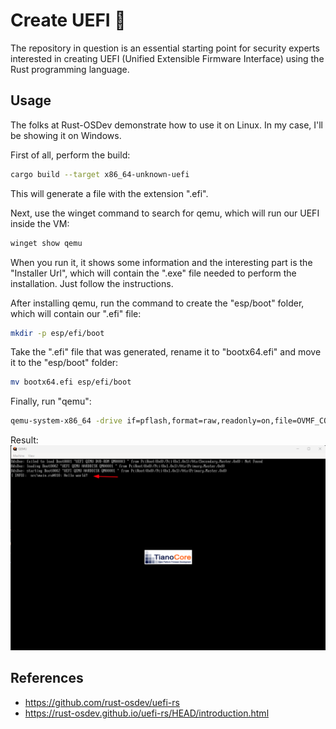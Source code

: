 # Create UEFI 🦀

The repository in question is an essential starting point for security experts interested in creating UEFI (Unified Extensible Firmware Interface) using the Rust programming language.

## Usage

The folks at Rust-OSDev demonstrate how to use it on Linux. In my case, I'll be showing it on Windows.

First of all, perform the build:
```sh
cargo build --target x86_64-unknown-uefi
```
This will generate a file with the extension ".efi".

Next, use the winget command to search for qemu, which will run our UEFI inside the VM:
```sh
winget show qemu
```

When you run it, it shows some information and the interesting part is the "Installer Url", which will contain the ".exe" file needed to perform the installation. Just follow the instructions.

After installing qemu, run the command to create the "esp/boot" folder, which will contain our ".efi" file:
```sh
mkdir -p esp/efi/boot
```
Take the ".efi" file that was generated, rename it to "bootx64.efi" and move it to the "esp/boot" folder:
```sh
mv bootx64.efi esp/efi/boot
```

Finally, run "qemu":
```sh
qemu-system-x86_64 -drive if=pflash,format=raw,readonly=on,file=OVMF_CODE.fd -drive if=pflash,format=raw,readonly=on,file=OVMF_VARS.fd -drive format=raw,file=fat:rw:esp
```

Result:
![Result UEFI](img/uefi.png)

## References

* https://github.com/rust-osdev/uefi-rs
* https://rust-osdev.github.io/uefi-rs/HEAD/introduction.html